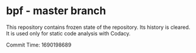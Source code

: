 # bpf - master branch

This repository contains frozen state of the repository.
Its history is cleared. It is used only for static code
analysis with Codacy.

Commit Time: 1690198689
